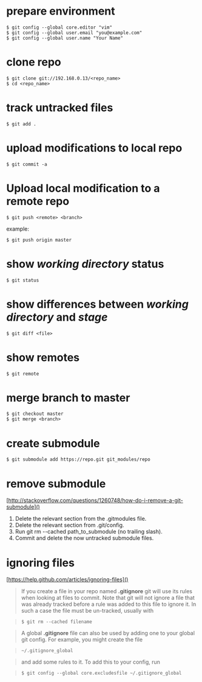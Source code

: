 # prepare environment

    $ git config --global core.editor "vim"
    $ git config --global user.email "you@example.com"
    $ git config --global user.name "Your Name"

# clone repo

    $ git clone git://192.168.0.13/<repo_name>
    $ cd <repo_name>

# track untracked files

    $ git add .

# upload modifications to local repo

    $ git commit -a

# Upload local modification to a remote repo

    $ git push <remote> <branch>

example:

    $ git push origin master

# show _working directory_ status

    $ git status

# show differences between _working directory_ and _stage_

    $ git diff <file>

# show remotes

    $ git remote

# merge branch to master

    $ git checkout master
    $ git merge <branch>

# create submodule

    $ git submodule add https://repo.git git_modules/repo

# remove submodule

[http://stackoverflow.com/questions/1260748/how-do-i-remove-a-git-submodule]()

1.  Delete the relevant section from the .gitmodules file.
2.  Delete the relevant section from .git/config.
3.  Run git rm --cached path_to_submodule (no trailing slash).
4.  Commit and delete the now untracked submodule files.

# ignoring files

[https://help.github.com/articles/ignoring-files]()

> If you create a file in your repo named **.gitignore** git will use its 
  rules when looking at files to commit. Note that git will not ignore a 
  file that was already tracked before a rule was added to this file to 
  ignore it. In such a case the file must be un-tracked, usually with 

>     $ git rm --cached filename
 
> A global **.gitignore** file can also be used by adding one to your global
  git config. For example, you might create the file
 
>     ~/.gitignore_global 
 
> and add some rules to it. To add this to your config, run
 
>     $ git config --global core.excludesfile ~/.gitignore_global
